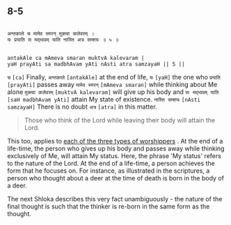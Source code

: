 ## 8-5


```shloka-sa

अन्तकाले च मामेव स्मरन् मुक्त्वा कलेवरम् ।
यः प्रयाति स मद्भावम् याति नास्ति अत्र सम्शयः ॥ ५ ॥

```
```shloka-sa-hk

antakAle ca mAmeva smaran muktvA kalevaram |
yaH prayAti sa madbhAvam yAti nAsti atra samzayaH || 5 ||

```
`च` `[ca]` Finally, `अन्तकाले` `[antakAle]` at the end of life, `यः` `[yaH]` the one who `प्रयाति` `[prayAti]` passes away `मामेव स्मरन्` `[mAmeva smaran]` while thinking about Me alone `मुक्त्वा कलेवरम्` `[muktvA kalevaram]` will give up his body and `सः मद्भावम् याति` `[saH madbhAvam yAti]` attain My state of existence. `नास्ति सम्शयः` `[nAsti samzayaH]` There is no doubt `अत्र` `[atra]` in this matter.


<a name='applnote_135'></a>
> Those who think of the Lord while leaving their body will attain the Lord.



This too, applies to 
[each of the three types of worshippers](7-28.md#three_types_of_worshippers)
. At the end of a life-time, the person who gives up his body and passes away while thinking exclusively of Me, will attain My status. Here, the phrase 'My status' refers to the nature of the Lord. At the end of a life-time, a person achieves the form that he focuses on. For instance, as illustrated in the scriptures, a person who thought about a deer at the time of death is born in the body of a deer.

The next Shloka describes this very fact unambiguously - the nature of the final thought is such that the thinker is re-born in the same form as the thought.


